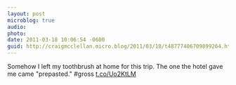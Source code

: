 ```yaml
---
layout: post
microblog: true
audio: 
photo: 
date: 2011-03-18 10:06:54 -0600
guid: http://craigmcclellan.micro.blog/2011/03/18/t48777406709899264.html
---
```

Somehow I left my toothbrush at home for this trip. The one the hotel gave me came "prepasted." #gross [t.co/Uo2KtLM](http://t.co/Uo2KtLM)
